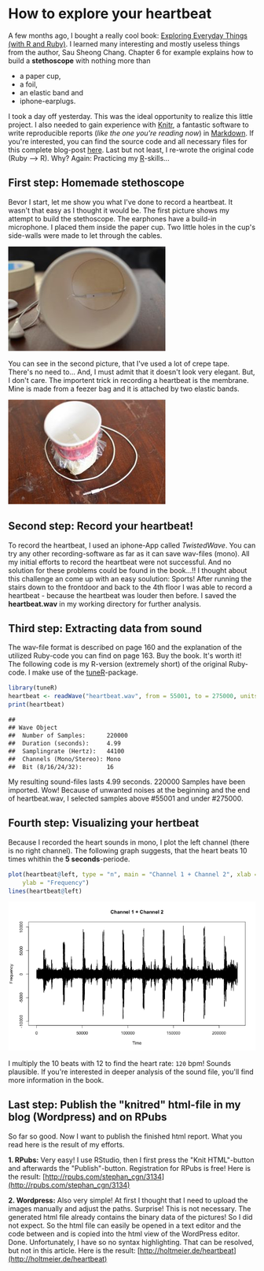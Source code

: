 # How to explore your heartbeat 

A few months ago, I bought a really cool book: [Exploring Everyday Things (with R and Ruby)](http://shop.oreilly.com/product/0636920022626.do). I learned many interesting and mostly useless things from the author, Sau Sheong Chang. Chapter 6 for example explains how to build a **stethoscope** with nothing more than

* a paper cup,
* a foil,
* an elastic band and
* iphone-earplugs.

I took a day off yesterday. This was the ideal opportunity to realize this little project. I also needed to gain experience with [Knitr](http://yihui.name/knitr/), a fantastic software to write reproducible reports (*like the one you're reading now*) in [Markdown](http://warpedvisions.org/projects/markdown-cheat-sheet/). If you're interested, you can find the source code and all necessary files for this complete blog-post [here](https://github.com/holtmeier/heartbeat/blob/master/heartbeat.Rmd). Last but not least, I re-wrote the original code (Ruby --> R). Why? Again: Practicing my [R](http://www.r-project.org)-skills...

## First step: Homemade stethoscope

Bevor I start, let me show you what I've done to record a heartbeat. It wasn't that easy as I thought it would be. The first picture shows my attempt to build the stethoscope. The earphones have a build-in microphone. I placed them inside the paper cup. Two little holes in the cup's side-walls were made to let through the cables.

![How to place the microphone inside the paper cup.](stethoscope1.jpg)

You can see in the second picture, that I've used a lot of crepe tape. There's no need to... And, I must admit that it doesn't look very elegant. But, I don't care. The importent trick in recording a heartbeat is the membrane. Mine is made from a feezer bag and it is attached by two elastic bands.

![The final result.](stethoscope2.jpg)

## Second step: Record your heartbeat!

To record the heartbeat, I used an iphone-App called *TwistedWave*. You can try any other recording-software as far as it can save wav-files (mono). All my initial efforts to record the heartbeat were not successful. And no solution for these problems could be found in the book...!! I thought about this challenge an come up with an easy soulution: Sports! After running the stairs down to the frontdoor and back to the 4th floor I was able to record a heartbeat - because the heartbeat was louder then before. I saved the **heartbeat.wav** in my working directory for further analysis.

## Third step: Extracting data from sound

The wav-file format is described on page 160 and the explanation of the utilized Ruby-code you can find on page 163. Buy the book. It's worth it! The following code is my R-version (extremely short) of the original Ruby-code. I make use of the [tuneR](http://cran.r-project.org/web/packages/tuneR/)-package.


```r
library(tuneR)
heartbeat <- readWave("heartbeat.wav", from = 55001, to = 275000, units = "samples")
print(heartbeat)
```

```
## 
## Wave Object
## 	Number of Samples:      220000
## 	Duration (seconds):     4.99
## 	Samplingrate (Hertz):   44100
## 	Channels (Mono/Stereo): Mono
## 	Bit (8/16/24/32):       16
```


My resulting sound-files lasts 4.99 seconds. 220000 Samples have been imported. Wow! Because of unwanted noises at the beginning and the end of heartbeat.wav, I selected samples above #55001 and under #275000.

## Fourth step: Visualizing your hertbeat

Because I recorded the heart sounds in mono, I plot the left channel (there is no right channel). The following graph suggests, that the heart beats 10 times whithin the **5 seconds**-periode.


```r
plot(heartbeat@left, type = "n", main = "Channel 1 + Channel 2", xlab = "Time", 
    ylab = "Frequency")
lines(heartbeat@left)
```

![plot of chunk unnamed-chunk-2](figure/unnamed-chunk-2.png) 


I multiply the 10 beats with 12 to find the heart rate: `120` bpm! Sounds plausible. If you're interested in deeper analysis of the sound file, you'll find more information in the book.

## Last step: Publish the "knitred" html-file in my blog (Wordpress) and on RPubs

So far so good. Now I want to publish the finished html report. What you read here is the result of my efforts.

**1. RPubs:** Very easy! I use RStudio, then I first press the "Knit HTML"-button and afterwards the "Publish"-button. Registration for RPubs is free! Here is the result: [http://rpubs.com/stephan_cgn/3134](http://rpubs.com/stephan_cgn/3134)

**2. Wordpress:** Also very simple! At first I thought that I need to upload the images manually and adjust the paths. Surprise! This is not necessary. The generated html file already contains the binary data of the pictures! So I did not expect. So the html file can easily be opened in a text editor and the code between <body> and </body> is copied into the html view of the WordPress editor. Done. Unfortunately, I have so no syntax highlighting. That can be resolved, but not in this article. Here is the result: [http://holtmeier.de/heartbeat](http://holtmeier.de/heartbeat)
